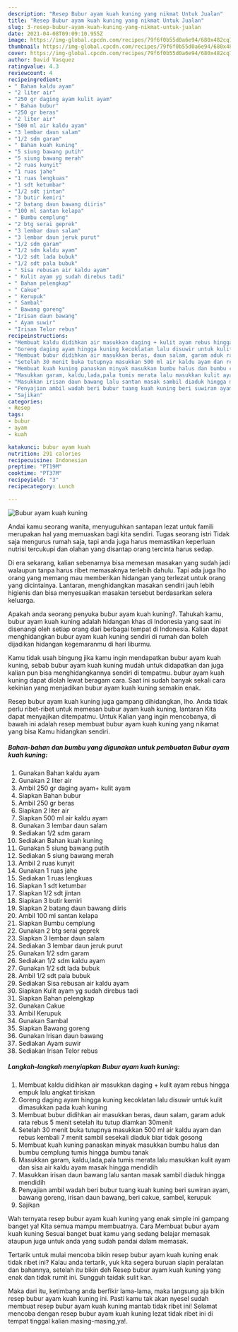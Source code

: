 ```yaml
---
description: "Resep Bubur ayam kuah kuning yang nikmat Untuk Jualan"
title: "Resep Bubur ayam kuah kuning yang nikmat Untuk Jualan"
slug: 3-resep-bubur-ayam-kuah-kuning-yang-nikmat-untuk-jualan
date: 2021-04-08T09:09:10.955Z
image: https://img-global.cpcdn.com/recipes/79f6f0b55d0a6e94/680x482cq70/bubur-ayam-kuah-kuning-foto-resep-utama.jpg
thumbnail: https://img-global.cpcdn.com/recipes/79f6f0b55d0a6e94/680x482cq70/bubur-ayam-kuah-kuning-foto-resep-utama.jpg
cover: https://img-global.cpcdn.com/recipes/79f6f0b55d0a6e94/680x482cq70/bubur-ayam-kuah-kuning-foto-resep-utama.jpg
author: David Vasquez
ratingvalue: 4.3
reviewcount: 4
recipeingredient:
- " Bahan kaldu ayam"
- "2 liter air"
- "250 gr daging ayam kulit ayam"
- " Bahan bubur"
- "250 gr beras"
- "2 liter air"
- "500 ml air kaldu ayam"
- "3 lembar daun salam"
- "1/2 sdm garam"
- " Bahan kuah kuning"
- "5 siung bawang putih"
- "5 siung bawang merah"
- "2 ruas kunyit"
- "1 ruas jahe"
- "1 ruas lengkuas"
- "1 sdt ketumbar"
- "1/2 sdt jintan"
- "3 butir kemiri"
- "2 batang daun bawang diiris"
- "100 ml santan kelapa"
- " Bumbu cemplung"
- "2 btg serai geprek"
- "3 lembar daun salam"
- "3 lembar daun jeruk purut"
- "1/2 sdm garam"
- "1/2 sdm kaldu ayam"
- "1/2 sdt lada bubuk"
- "1/2 sdt pala bubuk"
- " Sisa rebusan air kaldu ayam"
- " Kulit ayam yg sudah direbus tadi"
- " Bahan pelengkap"
- " Cakue"
- " Kerupuk"
- " Sambal"
- " Bawang goreng"
- "Irisan daun bawang"
- " Ayam suwir"
- "Irisan Telor rebus"
recipeinstructions:
- "Membuat kaldu didihkan air masukkan daging + kulit ayam rebus hingga empuk lalu angkat tiriskan"
- "Goreng daging ayam hingga kuning kecoklatan lalu disuwir untuk kulit dimasukkan pada kuah kuning"
- "Membuat bubur didihkan air masukkan beras, daun salam, garam aduk rata rebus 5 menit setelah itu tutup diamkan 30menit"
- "Setelah 30 menit buka tutupnya masukkan 500 ml air kaldu ayam dan rebus kembali 7 menit sambil sesekali diaduk biar tidak gosong"
- "Membuat kuah kuning panaskan minyak masukkan bumbu halus dan bumbu cemplung tumis hingga bumbu tanak"
- "Masukkan garam, kaldu,lada,pala tumis merata lalu masukkan kulit ayam dan sisa air kaldu ayam masak hingga mendidih"
- "Masukkan irisan daun bawang lalu santan masak sambil diaduk hingga mendidih"
- "Penyajian ambil wadah beri bubur tuang kuah kuning beri suwiran ayam, bawang goreng, irisan daun bawang, beri cakue, sambel, kerupuk"
- "Sajikan"
categories:
- Resep
tags:
- bubur
- ayam
- kuah

katakunci: bubur ayam kuah 
nutrition: 291 calories
recipecuisine: Indonesian
preptime: "PT19M"
cooktime: "PT37M"
recipeyield: "3"
recipecategory: Lunch

---
```



![Bubur ayam kuah kuning](https://img-global.cpcdn.com/recipes/79f6f0b55d0a6e94/680x482cq70/bubur-ayam-kuah-kuning-foto-resep-utama.jpg)

Andai kamu seorang wanita, menyuguhkan santapan lezat untuk famili merupakan hal yang memuaskan bagi kita sendiri. Tugas seorang istri Tidak saja mengurus rumah saja, tapi anda juga harus memastikan keperluan nutrisi tercukupi dan olahan yang disantap orang tercinta harus sedap.

Di era  sekarang, kalian sebenarnya bisa memesan masakan yang sudah jadi walaupun tanpa harus ribet memasaknya terlebih dahulu. Tapi ada juga lho orang yang memang mau memberikan hidangan yang terlezat untuk orang yang dicintainya. Lantaran, menghidangkan masakan sendiri jauh lebih higienis dan bisa menyesuaikan masakan tersebut berdasarkan selera keluarga. 



Apakah anda seorang penyuka bubur ayam kuah kuning?. Tahukah kamu, bubur ayam kuah kuning adalah hidangan khas di Indonesia yang saat ini disenangi oleh setiap orang dari berbagai tempat di Indonesia. Kalian dapat menghidangkan bubur ayam kuah kuning sendiri di rumah dan boleh dijadikan hidangan kegemaranmu di hari liburmu.

Kamu tidak usah bingung jika kamu ingin mendapatkan bubur ayam kuah kuning, sebab bubur ayam kuah kuning mudah untuk didapatkan dan juga kalian pun bisa menghidangkannya sendiri di tempatmu. bubur ayam kuah kuning dapat diolah lewat beragam cara. Saat ini sudah banyak sekali cara kekinian yang menjadikan bubur ayam kuah kuning semakin enak.

Resep bubur ayam kuah kuning juga gampang dihidangkan, lho. Anda tidak perlu ribet-ribet untuk memesan bubur ayam kuah kuning, lantaran Kita dapat menyajikan ditempatmu. Untuk Kalian yang ingin mencobanya, di bawah ini adalah resep membuat bubur ayam kuah kuning yang nikamat yang bisa Kamu hidangkan sendiri.

<!--inarticleads1-->

##### Bahan-bahan dan bumbu yang digunakan untuk pembuatan Bubur ayam kuah kuning:

1. Gunakan  Bahan kaldu ayam
1. Gunakan 2 liter air
1. Ambil 250 gr daging ayam+ kulit ayam
1. Siapkan  Bahan bubur
1. Ambil 250 gr beras
1. Siapkan 2 liter air
1. Siapkan 500 ml air kaldu ayam
1. Gunakan 3 lembar daun salam
1. Sediakan 1/2 sdm garam
1. Sediakan  Bahan kuah kuning
1. Gunakan 5 siung bawang putih
1. Sediakan 5 siung bawang merah
1. Ambil 2 ruas kunyit
1. Gunakan 1 ruas jahe
1. Sediakan 1 ruas lengkuas
1. Siapkan 1 sdt ketumbar
1. Siapkan 1/2 sdt jintan
1. Siapkan 3 butir kemiri
1. Siapkan 2 batang daun bawang diiris
1. Ambil 100 ml santan kelapa
1. Siapkan  Bumbu cemplung
1. Gunakan 2 btg serai geprek
1. Siapkan 3 lembar daun salam
1. Sediakan 3 lembar daun jeruk purut
1. Gunakan 1/2 sdm garam
1. Sediakan 1/2 sdm kaldu ayam
1. Gunakan 1/2 sdt lada bubuk
1. Ambil 1/2 sdt pala bubuk
1. Sediakan  Sisa rebusan air kaldu ayam
1. Siapkan  Kulit ayam yg sudah direbus tadi
1. Siapkan  Bahan pelengkap
1. Gunakan  Cakue
1. Ambil  Kerupuk
1. Gunakan  Sambal
1. Siapkan  Bawang goreng
1. Gunakan Irisan daun bawang
1. Sediakan  Ayam suwir
1. Sediakan Irisan Telor rebus




<!--inarticleads2-->

##### Langkah-langkah menyiapkan Bubur ayam kuah kuning:

1. Membuat kaldu didihkan air masukkan daging + kulit ayam rebus hingga empuk lalu angkat tiriskan
1. Goreng daging ayam hingga kuning kecoklatan lalu disuwir untuk kulit dimasukkan pada kuah kuning
1. Membuat bubur didihkan air masukkan beras, daun salam, garam aduk rata rebus 5 menit setelah itu tutup diamkan 30menit
1. Setelah 30 menit buka tutupnya masukkan 500 ml air kaldu ayam dan rebus kembali 7 menit sambil sesekali diaduk biar tidak gosong
1. Membuat kuah kuning panaskan minyak masukkan bumbu halus dan bumbu cemplung tumis hingga bumbu tanak
1. Masukkan garam, kaldu,lada,pala tumis merata lalu masukkan kulit ayam dan sisa air kaldu ayam masak hingga mendidih
1. Masukkan irisan daun bawang lalu santan masak sambil diaduk hingga mendidih
1. Penyajian ambil wadah beri bubur tuang kuah kuning beri suwiran ayam, bawang goreng, irisan daun bawang, beri cakue, sambel, kerupuk
1. Sajikan




Wah ternyata resep bubur ayam kuah kuning yang enak simple ini gampang banget ya! Kita semua mampu membuatnya. Cara Membuat bubur ayam kuah kuning Sesuai banget buat kamu yang sedang belajar memasak ataupun juga untuk anda yang sudah pandai dalam memasak.

Tertarik untuk mulai mencoba bikin resep bubur ayam kuah kuning enak tidak ribet ini? Kalau anda tertarik, yuk kita segera buruan siapin peralatan dan bahannya, setelah itu bikin deh Resep bubur ayam kuah kuning yang enak dan tidak rumit ini. Sungguh taidak sulit kan. 

Maka dari itu, ketimbang anda berfikir lama-lama, maka langsung aja bikin resep bubur ayam kuah kuning ini. Pasti kamu tak akan nyesel sudah membuat resep bubur ayam kuah kuning mantab tidak ribet ini! Selamat mencoba dengan resep bubur ayam kuah kuning lezat tidak ribet ini di tempat tinggal kalian masing-masing,ya!.

